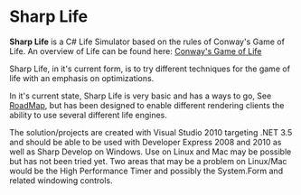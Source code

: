 # Sharp Life #
**Sharp Life** is a C# Life Simulator based on the rules of Conway's Game of Life.
An overview of Life can be found here: [Conway's Game of Life](http://en.wikipedia.org/wiki/Conway's_Game_of_Life)

Sharp Life, in it's current form, is to try different techniques for the game of life with an emphasis on optimizations.

In it's current state, Sharp Life is very basic and has a ways to go, See [RoadMap](RoadMap.md), but has been designed to enable different rendering clients the ability to use several different life engines.

The solution/projects are created with Visual Studio 2010 targeting .NET 3.5 and should be able to be used with Developer Express 2008 and 2010 as well as Sharp Develop on Windows. Use on Linux and Mac may be possible but has not been tried yet. Two areas that may be a problem on Linux/Mac would be the High Performance Timer and possibly the System.Form and related windowing controls.
